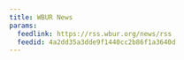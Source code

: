 ```yaml
---
title: WBUR News
params:
  feedlink: https://rss.wbur.org/news/rss
  feedid: 4a2dd35a3dde9f1440cc2b86f1a3640d
---
```

